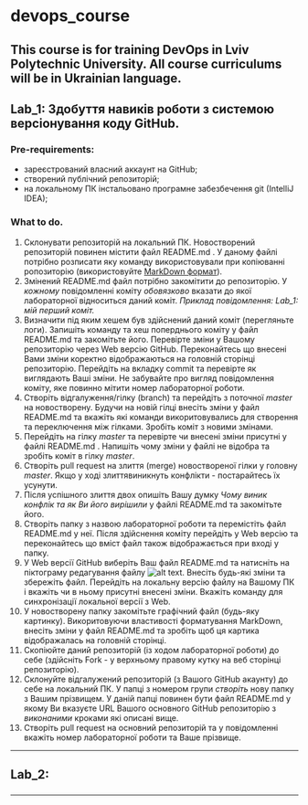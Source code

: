 # devops_course
This course is for training DevOps in Lviv Polytechnic University. 
All course curriculums will be in Ukrainian language.
---
## Lab_1: Здобуття навиків роботи з системою версіонування коду GitHub.
### Pre-requirements:
- зареєстрований власний аккаунт на GitHub; 
- створений публічний репозиторій;
- на локальному ПК інстальовано програмне забезбечення git (IntelliJ IDEA);
### What to do.
1. Склонувати репозиторій на локальний ПК. Новостворений репозиторій повинен містити файл README.md . У даному файлі потрібно розписати яку команду використовували при копіюванні ропозиторію (використовуйте [MarkDown формат](https://github.com/adam-p/markdown-here/wiki/Markdown-Cheatsheet)).
2. Змінений README.md файл потрібно закомітити до репозиторію. У *кожному* повідомленні коміту *обовязково* вказати до якої лабораторної відноситься даний коміт. _Приклад повідомлення: Lab_1: мій перший коміт._
3. Визначити під яким хешем був здійснений даний коміт (перегляньте логи). Запишіть команду та хеш поперднього коміту у файл README.md та закомітьте його. Перевірте зміни у Вашому репозиторію через Web версію GitHub. Переконайтесь що внесені Вами зміни коректно відображаються на головній сторінці репозиторію. Перейдіть на вкладку commit та перевірте як виглядають Ваші зміни. Не забувайте про вигляд повідомлення коміту, яке повинно мітити номер лабораторної роботи.
4. Створіть відгалуження/гілку (branch) та перейдіть з поточної _master_ на новостворену. Будучи на новій гілці внесіть зміни у файл README.md та вкажіть які команди викоритовувались для створення та переключення між гілками. Зробіть коміт з новими змінами.
5. Перейдіть на гілку _master_ та перевірте чи внесені зміни присутні у файлі README.md . Напишіть чому зміни у файлі не відобра та зробіть коміт в гілку _master_.
6. Створіть pull request на злиття (merge) новоствореної гілки у головну _master_. Якщо у ході злиттявиникнуть конфлікти - постарайтесь їх усунути.
7. Після успішного злиття двох опишіть Вашу думку _Чому виник конфлік та як Ви його вирішили_ у файлі README.md та закомітьте його.
8. Створіть папку з назвою лабораторної роботи та перемістіть файл README.md у неї. Після здійснення коміту перейдіть у Web версію та переконайтесь що вміст файл також відображається при вході у папку.
9. У Web версії GitHub виберіть Ваш файл README.md та натисніть на піктограму редагування файлу ![alt text](https://github.com/BobasB/devops_course/blob/master/lab_1/edite_file.png "Edit file"). Внесіть будь-які зміни та збережіть файл. Перейдіть на локальну версію файлу на Вашому ПК і вкажіть чи в ньому присутні внесені зміни. Вкажіть команду для синхронізації локальної версії з Web.   
10. У новостворену папку закомітьте графічний файл (будь-яку картинку). Викоритовуючи властивості форматування MarkDown, внесіть зміни у файл README.md та зробіть щоб ця картика відображалась на головній сторінці.
12. Скопіюйте даний репозиторій (із ходом лабораторної роботи) до себе (здійсніть Fork - у верхньому правому кутку на веб сторінці репозиторію).
13. Склонуйте відгалужений репозиторій (з Вашого GitHub акаунту) до себе на локальний ПК. У папці з номером групи *створіть* нову папку з Вашим прізвищем. У даній папці повинен бути файл README.md у якому Ви вказуєте URL Вашого основного GitHub репозиторію з *виконаними* кроками які описані вище.
14. Створіть pull request на основний репозиторій та у повідомленні вкажіть номер лабораторної роботи та Ваше прізвище.

---
## Lab_2: 
###

---